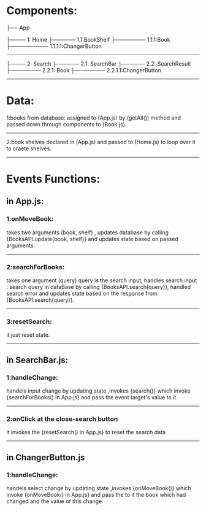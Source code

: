 # Components:

├── App

├──── 1: Home
├────── 1.1:BookShelf
├──────── 1.1.1:Book
├────────── 1.1.1.1:ChangerButton

---

├──── 2: Search
├────── 2.1: SearchBar
├────── 2.2: SearchResult
├──────── 2.2.1: Book
├──────── 2.2.1.1:ChangerButton

---

# Data:

1:books from database:
assigned to (App.js) by (getAll()) method and passed down through components to (Book.js).

---

2:book shelves
declared in (App.js) and passed to (Home.js) to loop over it to craete shelves.

---

# Events Functions:

## in App.js:

### 1:onMoveBook:

takes two arguments (book, shelf) , updates database by calling {BooksAPI.update(book, shelf)} and updates state based on passed arguments.

---

### 2:searchForBooks:

takes one argument (query) query is the search input, handles search input : search query in dataBase by calling {BooksAPI.search(query)}, handled search error and updates state based on the response from {BooksAPI.search(query)}.

---

### 3:resetSearch:

it just reset state.

---

## in SearchBar.js:

### 1:handleChange:

handels input change by updating state ,invokes {search()} which invoke {searchForBooks() in App.js} and pass the event target's value to it.

---

### 2:onClick at the close-search button

it invokes the {resetSearch() in App.js} to reset the search data

---

## in ChangerButton.js

### 1:handleChange:

handels select change by updating state ,invokes {onMoveBook()} which invoke {onMoveBook() in App.js} and pass the to it the book which had changed and the value of this change.
